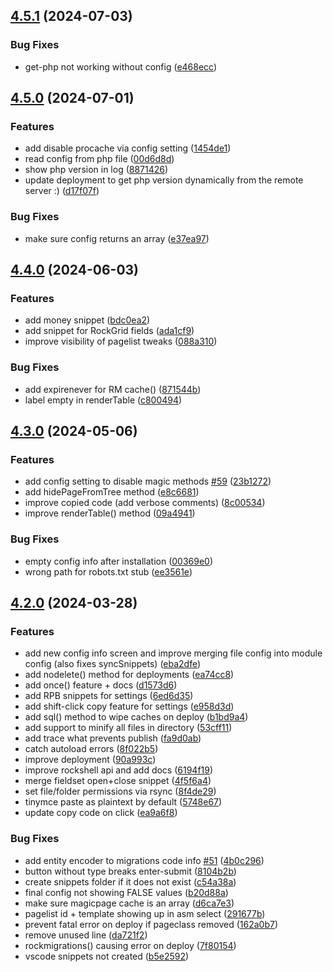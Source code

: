 ## [4.5.1](https://github.com/baumrock/RockMigrations/compare/v4.5.0...v4.5.1) (2024-07-03)


### Bug Fixes

* get-php not working without config ([e468ecc](https://github.com/baumrock/RockMigrations/commit/e468ecccc11021fef3bd52e55dc29e0a53d06d6f))

## [4.5.0](https://github.com/baumrock/RockMigrations/compare/v4.4.0...v4.5.0) (2024-07-01)


### Features

* add disable procache via config setting ([1454de1](https://github.com/baumrock/RockMigrations/commit/1454de1ac29451fd5a7566ec479e70c50b4dcccc))
* read config from php file ([00d6d8d](https://github.com/baumrock/RockMigrations/commit/00d6d8ddef55b67a889dc45f770ae40161c8a75a))
* show php version in log ([8871426](https://github.com/baumrock/RockMigrations/commit/8871426426d30791e6d5eac16981432eb1ebc78a))
* update deployment to get php version dynamically from the remote server :) ([d17f07f](https://github.com/baumrock/RockMigrations/commit/d17f07fcd151c64cc4b50fe0bedbebfce05f607d))


### Bug Fixes

* make sure config returns an array ([e37ea97](https://github.com/baumrock/RockMigrations/commit/e37ea97e3d31be05be73a19fe68784cd186e6946))

## [4.4.0](https://github.com/baumrock/RockMigrations/compare/v4.3.0...v4.4.0) (2024-06-03)


### Features

* add money snippet ([bdc0ea2](https://github.com/baumrock/RockMigrations/commit/bdc0ea28e69d2c1bff7c1d3ab67c8a2fd42b3cfa))
* add snippet for RockGrid fields ([ada1cf9](https://github.com/baumrock/RockMigrations/commit/ada1cf948b33e962dba7d70e78fbb88b28fe0dba))
* improve visibility of pagelist tweaks ([088a310](https://github.com/baumrock/RockMigrations/commit/088a310d83b8b43c5821f5a36983edb70ad9df15))


### Bug Fixes

* add expirenever for RM cache() ([871544b](https://github.com/baumrock/RockMigrations/commit/871544bd2a8391ad299bcf74ca9bd49318fc80de))
* label empty in renderTable ([c800494](https://github.com/baumrock/RockMigrations/commit/c80049497641d246c247aa2583910ec066ce3a74))

## [4.3.0](https://github.com/baumrock/RockMigrations/compare/v4.2.0...v4.3.0) (2024-05-06)


### Features

* add config setting to disable magic methods [#59](https://github.com/baumrock/RockMigrations/issues/59) ([23b1272](https://github.com/baumrock/RockMigrations/commit/23b127290bad52b16eb5f28f5e93ac324802d1e3))
* add hidePageFromTree method ([e8c6681](https://github.com/baumrock/RockMigrations/commit/e8c66812062260885e5462f8901d9ba70443f93a))
* improve copied code (add verbose comments) ([8c00534](https://github.com/baumrock/RockMigrations/commit/8c005340a123cb7bb68322f2456aabc2de9839e1))
* improve renderTable() method ([09a4941](https://github.com/baumrock/RockMigrations/commit/09a49416dc0d4f050f862cb807e7cb72871b1754))


### Bug Fixes

* empty config info after installation ([00369e0](https://github.com/baumrock/RockMigrations/commit/00369e0037e765264f40562c1c71145c63b733d6))
* wrong path for robots.txt stub ([ee3561e](https://github.com/baumrock/RockMigrations/commit/ee3561e3e4a730a4a0508d3f461bc01cf3d7671c))

## [4.2.0](https://github.com/baumrock/RockMigrations/compare/v4.0.0...v4.2.0) (2024-03-28)


### Features

* add new config info screen and improve merging file config into module config (also fixes syncSnippets) ([eba2dfe](https://github.com/baumrock/RockMigrations/commit/eba2dfee03cb872412b8c5c5b0e7d352dc1d385b))
* add nodelete() method for deployments ([ea74cc8](https://github.com/baumrock/RockMigrations/commit/ea74cc8e66eb88627253abf446f37ac3ef60beb8))
* add once() feature + docs ([d1573d6](https://github.com/baumrock/RockMigrations/commit/d1573d6d46fe3c865d1efc1d5defc4208346d752))
* add RPB snippets for settings ([6ed6d35](https://github.com/baumrock/RockMigrations/commit/6ed6d35613853c73a0c27fd11c9f2980b9a92082))
* add shift-click copy feature for settings ([e958d3d](https://github.com/baumrock/RockMigrations/commit/e958d3d5d232cac996efe4f9757476751223211f))
* add sql() method to wipe caches on deploy ([b1bd9a4](https://github.com/baumrock/RockMigrations/commit/b1bd9a4eaa11e56cf20131cd4c6ae079c32acfc2))
* add support to minify all files in directory ([53cff11](https://github.com/baumrock/RockMigrations/commit/53cff113c5cf06ef03d011a1988d5b7d0e6fb95e))
* add trace what prevents publish ([fa9d0ab](https://github.com/baumrock/RockMigrations/commit/fa9d0abadfe78ee87350e18b6252558d63c55d72))
* catch autoload errors ([8f022b5](https://github.com/baumrock/RockMigrations/commit/8f022b5f3d47fecfe0bc595c6c2f46ad1a8a206d))
* improve deployment ([90a993c](https://github.com/baumrock/RockMigrations/commit/90a993c597cf5155f5093d1c78d1279a4ce19203))
* improve rockshell api and add docs ([6194f19](https://github.com/baumrock/RockMigrations/commit/6194f19598c3b35e26931f61742c6670bf291af0))
* merge fieldset open+close snippet ([4f5f6a4](https://github.com/baumrock/RockMigrations/commit/4f5f6a4ae4f7e2d834e0e029b7f08f4f8d11dc33))
* set file/folder permissions via rsync ([8f4de29](https://github.com/baumrock/RockMigrations/commit/8f4de299a9572ed4a6e91317b6197ac0dbccee69))
* tinymce paste as plaintext by default ([5748e67](https://github.com/baumrock/RockMigrations/commit/5748e6787fd1922dee0c5d0777cc3cffa5ae42c4))
* update copy code on click ([ea9a6f8](https://github.com/baumrock/RockMigrations/commit/ea9a6f8b475f4a1935d0374f139c34185bfef735))


### Bug Fixes

* add entity encoder to migrations code info [#51](https://github.com/baumrock/RockMigrations/issues/51) ([4b0c296](https://github.com/baumrock/RockMigrations/commit/4b0c2963497d9fec013117159e2df466e8c083d4))
* button without type breaks enter-submit ([8104b2b](https://github.com/baumrock/RockMigrations/commit/8104b2b846aa2e92ebd6e1f2732d60d7ad5fea75))
* create snippets folder if it does not exist ([c54a38a](https://github.com/baumrock/RockMigrations/commit/c54a38a0d915479ebd8f863835cae4859ade8619))
* final config not showing FALSE values ([b20d88a](https://github.com/baumrock/RockMigrations/commit/b20d88a3e5ca5d8d87bae9ff193b69a5c36c1237))
* make sure magicpage cache is an array ([d6ca7e3](https://github.com/baumrock/RockMigrations/commit/d6ca7e31c2c9b16956926a41c113716960d92f1a))
* pagelist id + template showing up in asm select ([291677b](https://github.com/baumrock/RockMigrations/commit/291677b51d7c07b4fec52f352f2467899edea01e))
* prevent fatal error on deploy if pageclass removed ([162a0b7](https://github.com/baumrock/RockMigrations/commit/162a0b7762300ebe3f1e5648b207db18281485e0))
* remove unused line ([da721f2](https://github.com/baumrock/RockMigrations/commit/da721f2100061b40790a28cf2524a917255b587a))
* rockmigrations() causing error on deploy ([7f80154](https://github.com/baumrock/RockMigrations/commit/7f80154ea7ec72872cdf4eaa1696beeb0f1f2362))
* vscode snippets not created ([b5e2592](https://github.com/baumrock/RockMigrations/commit/b5e25928ea17e073a71325cee7b253654dbdd8bb))

